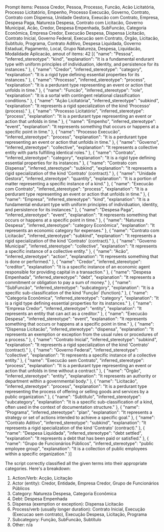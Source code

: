 Prompt items: 
Pessoa Credor, Pessoa, Processo, Funcão, Acão Licitatória, Processo Licitatório, Empenho, Processo Execucão, Governo, Contrato, Contrato com Dispensa, Unidade Gestora, Exeucão com Contrato, Empresa, Despesa Paga, Natureza Despesa, Contrato com Licitacão, Governo Municipal, Acão, Credor, Despesa Empenhada, SubFuncão, Categoria Econômica, Empresa Credor, Execucão Despesa, Dispensa Licitacão, Contrato Inicial, Governo Federal, Execucão sem Contrato, Órgão, Licitacão, Subtítulo, Programa, Contrato Aditivo, Despesa Liquidada, Governo Estadual, Pagamento, Local, Grupo Natureza, Despesa, Liquidacão, Modalidade Aplicacão, 
amout of items: 42
 [{
    "name": "Pessoa",
    "inferred_stereotype": "kind",
    "explanation": "It is a fundamental endurant type with uniform principles of individuation, identity, and persistence for its instances."
}, {
    "name": "Credor",
    "inferred_stereotype": "category",
    "explanation": "It is a rigid type defining essential properties for its instances."
}, {
    "name": "Processo",
    "inferred_stereotype": "process",
    "explanation": "It is a perdurant type representing an event or action that unfolds in time."
}, {
    "name": "Funcão",
    "inferred_stereotype": "role",
    "explanation": "It is a sortal with contingent relational classification conditions."
}, {
    "name": "Ação Licitatória",
    "inferred_stereotype": "subkind",
    "explanation": "It represents a rigid specialization of the kind 'Processo' (process)."
}, {
    "name": "Processo Licitatório",
    "inferred_stereotype": "process",
    "explanation": "It is a perdurant type representing an event or action that unfolds in time."
}, {
    "name": "Empenho",
    "inferred_stereotype": "event",
    "explanation": "It represents something that occurs or happens at a specific point in time."
}, {
    "name": "Processo Execucão",
    "inferred_stereotype": "process",
    "explanation": "It is a perdurant type representing an event or action that unfolds in time."
}, {
    "name": "Governo",
    "inferred_stereotype": "collective",
    "explanation": "It represents a collective entity with parts fulfilling identical roles."
}, {
    "name": "Contrato",
    "inferred_stereotype": "category",
    "explanation": "It is a rigid type defining essential properties for its instances."
}, {
    "name": "Contrato com Dispensa",
    "inferred_stereotype": "subkind",
    "explanation": "It represents a rigid specialization of the kind 'Contrato' (contract)."
}, {
    "name": "Unidade Gestora",
    "inferred_stereotype": "quantity",
    "explanation": "It is a portion of matter representing a specific instance of a kind."
}, {
    "name": "Execucão com Contrato",
    "inferred_stereotype": "process",
    "explanation": "It is a perdurant type representing an event or action that unfolds in time."
}, {
    "name": "Empresa",
    "inferred_stereotype": "kind",
    "explanation": "It is a fundamental endurant type with uniform principles of individuation, identity, and persistence for its instances."
}, {
    "name": "Despesa Paga",
    "inferred_stereotype": "event",
    "explanation": "It represents something that occurs or happens at a specific point in time."
}, {
    "name": "Natureza Despesa",
    "inferred_stereotype": "category Econômica",
    "explanation": "It represents an economic category for expenses."
}, {
    "name": "Contrato com Licitacão",
    "inferred_stereotype": "subkind",
    "explanation": "It represents a rigid specialization of the kind 'Contrato' (contract)."
}, {
    "name": "Governo Municipal",
    "inferred_stereotype": "collective",
    "explanation": "It represents a specific instance of a collective entity."
}, {
    "name": "Acão",
    "inferred_stereotype": "action",
    "explanation": "It represents something that is done or performed."
}, {
    "name": "Credor",
    "inferred_stereotype": "creditor",
    "explanation": "It is a specific instance of an economic agent responsible for providing capital in a transaction."
}, {
    "name": "Despesa Empenhada",
    "inferred_stereotype": "debt",
    "explanation": "It represents a commitment or obligation to pay a sum of money."
}, {
    "name": "SubFuncão",
    "inferred_stereotype": "subcategory",
    "explanation": "It is a specific sub-classification of the kind 'Função' (function)."
}, {
    "name": "Categoria Econômica",
    "inferred_stereotype": "category",
    "explanation": "It is a rigid type defining essential properties for its instances."
}, {
    "name": "Empresa Credor",
    "inferred_stereotype": "entity",
    "explanation": "It represents an entity that can act as a creditor."
}, {
    "name": "Execucão Despesa",
    "inferred_stereotype": "event",
    "explanation": "It represents something that occurs or happens at a specific point in time."
}, {
    "name": "Dispensa Licitacão",
    "inferred_stereotype": "dispensa",
    "explanation": "It represents an exemption or exception from the usual rules or procedures of a process."
}, {
    "name": "Contrato Inicial",
    "inferred_stereotype": "subkind",
    "explanation": "It represents a rigid specialization of the kind 'Contrato' (contract)."
}, {
    "name": "Governo Federal",
    "inferred_stereotype": "collective",
    "explanation": "It represents a specific instance of a collective entity."
}, {
    "name": "Execucão sem Contrato",
    "inferred_stereotype": "process",
    "explanation": "It is a perdurant type representing an event or action that unfolds in time without a contract."
}, {
    "name": "Órgão",
    "inferred_stereotype": "entity",
    "explanation": "It represents an authority or department within a governmental body."
}, {
    "name": "Licitacão",
    "inferred_stereotype": "process",
    "explanation": "It is a perdurant type representing the process of offering or selling goods and services by a public organization."
}, {
    "name": "Subtítulo",
    "inferred_stereotype": "subcategory",
    "explanation": "It is a specific sub-classification of a kind, often used in the context of documentation structure."
}, {
    "name": "Programa",
    "inferred_stereotype": "plan",
    "explanation": "It represents a strategy or set of actions intended to achieve a specific goal."
}, {
    "name": "Contrato Aditivo",
    "inferred_stereotype": "subkind",
    "explanation": "It represents a rigid specialization of the kind 'Contrato' (contract)."
}, {
    "name": "Despesa Liquidada",
    "inferred_stereotype": "debt settled",
    "explanation": "It represents a debt that has been paid or satisfied."
}, {
    "name": "Grupo de Funcionários Públicos",
    "inferred_stereotype": "public employee group",
    "explanation": "It is a collection of public employees within a specific organization."
}]

The script correctly classified all the given terms into their appropriate categories. Here's a breakdown:

1. Action/Verb: Acção, Licitação
2. Actor (entity): Credor, Entidade, Empresa Credor, Grupo de Funcionários Públicos
3. Category: Natureza Despesa, Categoria Econômica
4. Debt: Despesa Empenhada
5. Dispensa (exemption or exception): Dispensa Licitacão
6. Process/verb (usually longer duration): Contrato Inicial, Execução (Execucao sem contrato), Execução Despesa, Licitação, Programa
7. Subcategory: Função, SubFuncão, Subtítulo
8. Other: n/a
